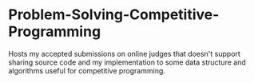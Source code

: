# Problem-Solving-Competitive-Programming
Hosts my accepted submissions on online judges that doesn't support sharing source code and my implementation to some data structure and algorithms 
useful for competitive programming.
